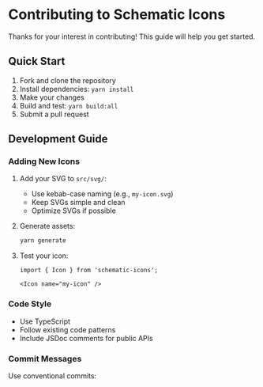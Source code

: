 # Contributing to Schematic Icons

Thanks for your interest in contributing! This guide will help you get started.

## Quick Start

1. Fork and clone the repository
2. Install dependencies: `yarn install`
3. Make your changes
4. Build and test: `yarn build:all`
5. Submit a pull request

## Development Guide

### Adding New Icons

1. Add your SVG to `src/svg/`:
   - Use kebab-case naming (e.g., `my-icon.svg`)
   - Keep SVGs simple and clean
   - Optimize SVGs if possible

2. Generate assets:
   ```bash
   yarn generate
   ```

3. Test your icon:
   ```tsx
   import { Icon } from 'schematic-icons';
   
   <Icon name="my-icon" />
   ```

### Code Style

- Use TypeScript
- Follow existing code patterns
- Include JSDoc comments for public APIs

### Commit Messages

Use conventional commits:
